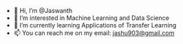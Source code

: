 - 👋 Hi, I’m @Jaswanth
- 👀 I’m interested in Machine Learning and Data Science
- 🌱 I’m currently learning Applications of Transfer Learning
- 📫 You can reach me on my email: jashu903@gmail.com

<!---
Jaswanth-A/Jaswanth-A is a ✨ special ✨ repository because its `README.md` (this file) appears on your GitHub profile.
You can click the Preview link to take a look at your changes.
--->
